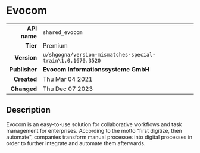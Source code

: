 # Evocom
| | |
|-:|-|
|**API name**|`shared_evocom`|
|**Tier**|Premium|
|**Version**|`u/shgogna/version-mismatches-special-train\1.0.1670.3520`|
|**Publisher**|**Evocom Informationssysteme GmbH**|
|**Created**|Thu Mar 04 2021|
|**Changed**|Thu Dec 07 2023|

## Description
Evocom is an easy-to-use solution for collaborative workflows and task management for enterprises. According to the motto "first digitize, then automate", companies transform manual processes into digital processes in order to further integrate and automate them afterwards.
